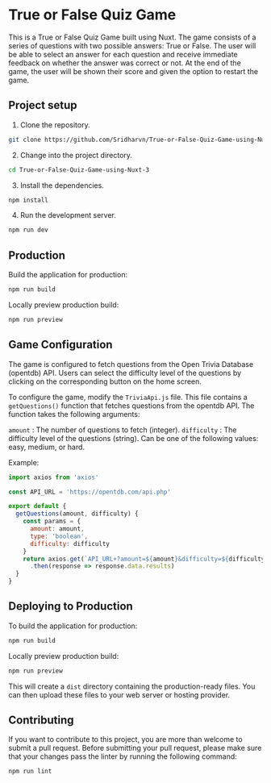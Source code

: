 # True or False Quiz Game

This is a True or False Quiz Game built using Nuxt. The game consists of a series of questions with two possible answers: True or False. The user will be able to select an answer for each question and receive immediate feedback on whether the answer was correct or not. At the end of the game, the user will be shown their score and given the option to restart the game.

## Project setup

1. Clone the repository.

```bash
git clone https://github.com/Sridharvn/True-or-False-Quiz-Game-using-Nuxt-3
```

2. Change into the project directory.

```bash
cd True-or-False-Quiz-Game-using-Nuxt-3
```

3. Install the dependencies.

```bash
npm install
```

4. Run the development server.

```bash
npm run dev
```
## Production

Build the application for production:

```bash
npm run build
```

Locally preview production build:

```bash
npm run preview
```

## Game Configuration

The game is configured to fetch questions from the Open Trivia Database (opentdb) API. Users can select the difficulty level of the questions by clicking on the corresponding button on the home screen.

To configure the game, modify the `TriviaApi.js` file. This file contains a `getQuestions()` function that fetches questions from the opentdb API. The function takes the following arguments:

`amount` : The number of questions to fetch (integer).
`difficulty` : The difficulty level of the questions (string). Can be one of the following values: easy, medium, or hard.

Example:

```javascript
import axios from 'axios'

const API_URL = 'https://opentdb.com/api.php'

export default {
  getQuestions(amount, difficulty) {
    const params = {
      amount: amount,
      type: 'boolean',
      difficulty: difficulty
    }
    return axios.get(`API_URL+?amount=${amount}&difficulty=${difficulty}&type=${type}`)
      .then(response => response.data.results)
  }
}
```

## Deploying to Production

To build the application for production:

```bash
npm run build
```

Locally preview production build:

```bash
npm run preview
```

This will create a `dist` directory containing the production-ready files. You can then upload these files to your web server or hosting provider.

## Contributing

If you want to contribute to this project, you are more than welcome to submit a pull request. Before submitting your pull request, please make sure that your changes pass the linter by running the following command:

```bash
npm run lint
```



<!-- ## License

This project is licensed under the MIT License. See the `LICENSE` file for details. -->
